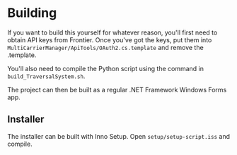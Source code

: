 # Building
If you want to build this yourself for whatever reason, you'll first need to obtain API keys from Frontier.
Once you've got the keys, put them into `MultiCarrierManager/ApiTools/OAuth2.cs.template` and remove the .template.

You'll also need to compile the Python script using the command in `build_TraversalSystem.sh`.

The project can then be built as a regular .NET Framework Windows Forms app.

## Installer
The installer can be built with Inno Setup. Open `setup/setup-script.iss` and compile.
